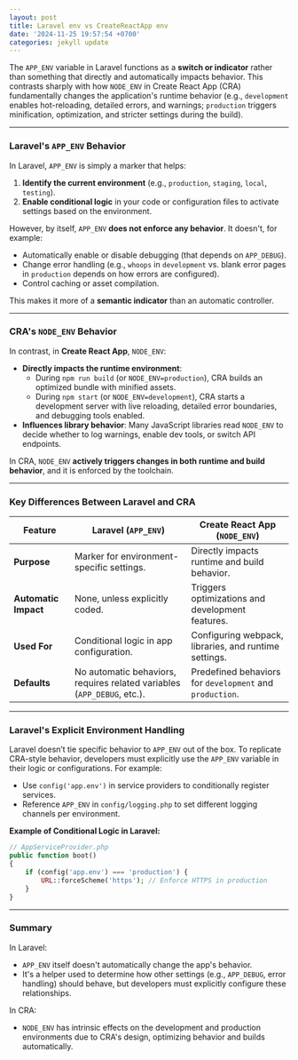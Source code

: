 ```yaml
---
layout: post
title: Laravel env vs CreateReactApp env
date: '2024-11-25 19:57:54 +0700'
categories: jekyll update
---
```


The `APP_ENV` variable in Laravel functions as a **switch or indicator** rather than something that directly and automatically impacts behavior. This contrasts sharply with how `NODE_ENV` in Create React App (CRA) fundamentally changes the application's runtime behavior (e.g., `development` enables hot-reloading, detailed errors, and warnings; `production` triggers minification, optimization, and stricter settings during the build).

---

### **Laravel's `APP_ENV` Behavior**
In Laravel, `APP_ENV` is simply a marker that helps:
1. **Identify the current environment** (e.g., `production`, `staging`, `local`, `testing`).
2. **Enable conditional logic** in your code or configuration files to activate settings based on the environment.

However, by itself, `APP_ENV` **does not enforce any behavior**. It doesn't, for example:
- Automatically enable or disable debugging (that depends on `APP_DEBUG`).
- Change error handling (e.g., `whoops` in `development` vs. blank error pages in `production` depends on how errors are configured).
- Control caching or asset compilation.

This makes it more of a **semantic indicator** than an automatic controller.

---

### **CRA's `NODE_ENV` Behavior**
In contrast, in **Create React App**, `NODE_ENV`:
- **Directly impacts the runtime environment**:
  - During `npm run build` (or `NODE_ENV=production`), CRA builds an optimized bundle with minified assets.
  - During `npm start` (or `NODE_ENV=development`), CRA starts a development server with live reloading, detailed error boundaries, and debugging tools enabled.
- **Influences library behavior**: Many JavaScript libraries read `NODE_ENV` to decide whether to log warnings, enable dev tools, or switch API endpoints.

In CRA, `NODE_ENV` **actively triggers changes in both runtime and build behavior**, and it is enforced by the toolchain.

---

### **Key Differences Between Laravel and CRA**
| Feature            | Laravel (`APP_ENV`)                | Create React App (`NODE_ENV`)        |
|--------------------|------------------------------------|-------------------------------------|
| **Purpose**        | Marker for environment-specific settings. | Directly impacts runtime and build behavior. |
| **Automatic Impact** | None, unless explicitly coded.     | Triggers optimizations and development features. |
| **Used For**       | Conditional logic in app configuration. | Configuring webpack, libraries, and runtime settings. |
| **Defaults**       | No automatic behaviors, requires related variables (`APP_DEBUG`, etc.). | Predefined behaviors for `development` and `production`. |

---

### **Laravel's Explicit Environment Handling**
Laravel doesn’t tie specific behavior to `APP_ENV` out of the box. To replicate CRA-style behavior, developers must explicitly use the `APP_ENV` variable in their logic or configurations. For example:

- Use `config('app.env')` in service providers to conditionally register services.
- Reference `APP_ENV` in `config/logging.php` to set different logging channels per environment.

**Example of Conditional Logic in Laravel:**
```php
// AppServiceProvider.php
public function boot()
{
    if (config('app.env') === 'production') {
        URL::forceScheme('https'); // Enforce HTTPS in production
    }
}
```

---

### **Summary**
In Laravel:
- `APP_ENV` itself doesn't automatically change the app's behavior.
- It's a helper used to determine how other settings (e.g., `APP_DEBUG`, error handling) should behave, but developers must explicitly configure these relationships.
  
In CRA:
- `NODE_ENV` has intrinsic effects on the development and production environments due to CRA's design, optimizing behavior and builds automatically.
